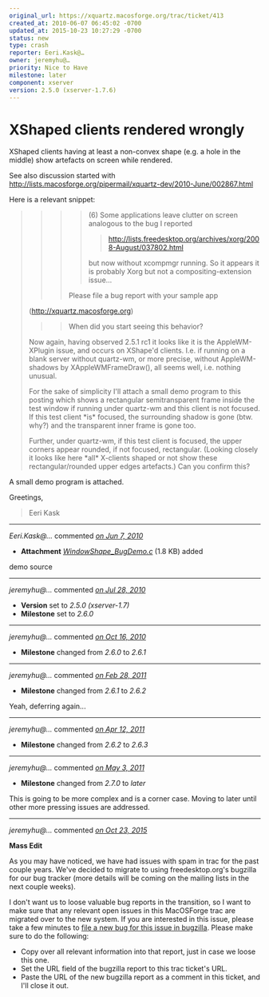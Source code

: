 ```yaml
---
original_url: https://xquartz.macosforge.org/trac/ticket/413
created_at: 2010-06-07 06:45:02 -0700
updated_at: 2015-10-23 10:27:29 -0700
status: new
type: crash
reporter: Eeri.Kask@…
owner: jeremyhu@…
priority: Nice to Have
milestone: later
component: xserver
version: 2.5.0 (xserver-1.7.6)
---
```


XShaped clients rendered wrongly
================================


XShaped clients having at least a non-convex shape (e.g. a hole in the middle) show artefacts on screen while rendered.

See also discussion started with
<http://lists.macosforge.org/pipermail/xquartz-dev/2010-June/002867.html>

Here is a relevant snippet:

> > > > (6) Some applications leave clutter on screen analogous to
> > > > the bug I reported
> > > >
> > > > > <http://lists.freedesktop.org/archives/xorg/2008-August/037802.html>
> > > >
> > > > but now without xcompmgr running. So it appears it is
> > > > probably Xorg but not a compositing-extension issue...
> > >
> > > Please file a bug report with your sample app
>
> (<http://xquartz.macosforge.org>)
>
> > > When did you start seeing this behavior?
>
> Now again, having observed 2.5.1 rc1 it looks like it is the
> AppleWM-XPlugin issue, and occurs on XShape'd clients.
> I.e. if running on a blank server without quartz-wm, or more
> precise, without AppleWM-shadows by XAppleWMFrameDraw(), all seems
> well, i.e. nothing unusual.
>
> For the sake of simplicity I'll attach a small demo program to this
> posting which shows a rectangular semitransparent frame inside the
> test window if running under quartz-wm and this client is not
> focused. If this test client \*is\* focused, the surrounding shadow
> is gone (btw. why?) and the transparent inner frame is gone too.
>
> Further, under quartz-wm, if this test client is focused, the upper
> corners appear rounded, if not focused, rectangular. (Looking
> closely it looks like here \*all\* X-clients shaped or not show these
> rectangular/rounded upper edges artefacts.) Can you confirm this?

A small demo program is attached.

Greetings,

> Eeri Kask



---

*Eeri.Kask@…* commented *[on Jun 7, 2010](https://xquartz.macosforge.org/trac/attachment/ticket/413/WindowShape_BugDemo.c "June 7, 2010 at 6:45 AM PDT")*

-   **Attachment** *[WindowShape\_BugDemo.c](../attachment/ticket/413/WindowShape_BugDemo.c)* (1.8 KB) added

demo source



---

*jeremyhu@…* commented *[on Jul 28, 2010](https://xquartz.macosforge.org/trac/ticket/413#comment:1 "July 28, 2010 at 8:19 PM PDT")*

-   **Version** set to *2.5.0 (xserver-1.7)*
-   **Milestone** set to *2.6.0*



---

*jeremyhu@…* commented *[on Oct 16, 2010](https://xquartz.macosforge.org/trac/ticket/413#comment:2 "October 16, 2010 at 10:59 AM PDT")*

-   **Milestone** changed from *2.6.0* to *2.6.1*



---

*jeremyhu@…* commented *[on Feb 28, 2011](https://xquartz.macosforge.org/trac/ticket/413#comment:3 "February 28, 2011 at 11:33 AM PST")*

-   **Milestone** changed from *2.6.1* to *2.6.2*

Yeah, deferring again...



---

*jeremyhu@…* commented *[on Apr 12, 2011](https://xquartz.macosforge.org/trac/ticket/413#comment:4 "April 12, 2011 at 11:25 AM PDT")*

-   **Milestone** changed from *2.6.2* to *2.6.3*



---

*jeremyhu@…* commented *[on May 3, 2011](https://xquartz.macosforge.org/trac/ticket/413#comment:5 "May 3, 2011 at 10:15 AM PDT")*

-   **Milestone** changed from *2.7.0* to *later*

This is going to be more complex and is a corner case. Moving to later until other more pressing issues are addressed.



---

*jeremyhu@…* commented *[on Oct 23, 2015](https://xquartz.macosforge.org/trac/ticket/413#comment:412 "October 23, 2015 at 10:27 AM PDT")*

**Mass Edit**

As you may have noticed, we have had issues with spam in trac for the past couple years. We've decided to migrate to using freedesktop.org's bugzilla for our bug tracker (more details will be coming on the mailing lists in the next couple weeks).

I don't want us to loose valuable bug reports in the transition, so I want to make sure that any relevant open issues in this MacOSForge trac are migrated over to the new system. If you are interested in this issue, please take a few minutes to [file a new bug for this issue in bugzilla](https://bugs.freedesktop.org/enter_bug.cgi?product=XQuartz&component=New%20Bugs). Please make sure to do the following:

-   Copy over all relevant information into that report, just in case we loose this one.
-   Set the URL field of the bugzilla report to this trac ticket's URL.
-   Paste the URL of the new bugzilla report as a comment in this ticket, and I'll close it out.



